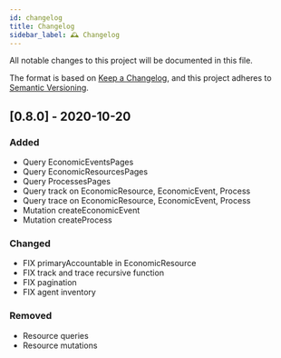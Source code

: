 ```yaml
---
id: changelog
title: Changelog
sidebar_label: 🕰️ Changelog
---
```


<section class="reflow__doc">
All notable changes to this project will be documented in this file.

The format is based on [Keep a Changelog](https://keepachangelog.com/en/1.0.0/),
and this project adheres to [Semantic Versioning](https://semver.org/spec/v2.0.0.html).

## [0.8.0] - 2020-10-20
### Added
- Query EconomicEventsPages
- Query EconomicResourcesPages
- Query ProcessesPages
- Query track on EconomicResource, EconomicEvent, Process
- Query trace on EconomicResource, EconomicEvent, Process
- Mutation createEconomicEvent
- Mutation createProcess


### Changed
- FIX primaryAccountable in EconomicResource
- FIX track and trace recursive function
- FIX pagination
- FIX agent inventory

### Removed
- Resource queries
- Resource mutations

</section>